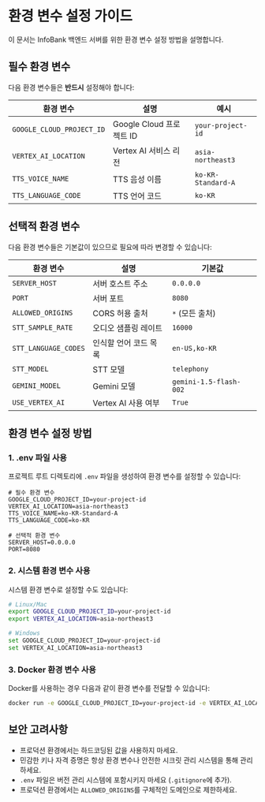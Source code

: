 # 환경 변수 설정 가이드

이 문서는 InfoBank 백엔드 서버를 위한 환경 변수 설정 방법을 설명합니다.

## 필수 환경 변수

다음 환경 변수들은 **반드시** 설정해야 합니다:

| 환경 변수 | 설명 | 예시 |
|------------|-------------|---------|
| `GOOGLE_CLOUD_PROJECT_ID` | Google Cloud 프로젝트 ID | `your-project-id` |
| `VERTEX_AI_LOCATION` | Vertex AI 서비스 리전 | `asia-northeast3` |
| `TTS_VOICE_NAME` | TTS 음성 이름 | `ko-KR-Standard-A` |
| `TTS_LANGUAGE_CODE` | TTS 언어 코드 | `ko-KR` |

## 선택적 환경 변수

다음 환경 변수들은 기본값이 있으므로 필요에 따라 변경할 수 있습니다:

| 환경 변수 | 설명 | 기본값 |
|------------|-------------|---------|
| `SERVER_HOST` | 서버 호스트 주소 | `0.0.0.0` |
| `PORT` | 서버 포트 | `8080` |
| `ALLOWED_ORIGINS` | CORS 허용 출처 | `*` (모든 출처) |
| `STT_SAMPLE_RATE` | 오디오 샘플링 레이트 | `16000` |
| `STT_LANGUAGE_CODES` | 인식할 언어 코드 목록 | `en-US,ko-KR` |
| `STT_MODEL` | STT 모델 | `telephony` |
| `GEMINI_MODEL` | Gemini 모델 | `gemini-1.5-flash-002` |
| `USE_VERTEX_AI` | Vertex AI 사용 여부 | `True` |

## 환경 변수 설정 방법

### 1. .env 파일 사용

프로젝트 루트 디렉토리에 `.env` 파일을 생성하여 환경 변수를 설정할 수 있습니다:

```
# 필수 환경 변수
GOOGLE_CLOUD_PROJECT_ID=your-project-id
VERTEX_AI_LOCATION=asia-northeast3
TTS_VOICE_NAME=ko-KR-Standard-A
TTS_LANGUAGE_CODE=ko-KR

# 선택적 환경 변수
SERVER_HOST=0.0.0.0
PORT=8080
```

### 2. 시스템 환경 변수 사용

시스템 환경 변수로 설정할 수도 있습니다:

```bash
# Linux/Mac
export GOOGLE_CLOUD_PROJECT_ID=your-project-id
export VERTEX_AI_LOCATION=asia-northeast3

# Windows
set GOOGLE_CLOUD_PROJECT_ID=your-project-id
set VERTEX_AI_LOCATION=asia-northeast3
```

### 3. Docker 환경 변수 사용

Docker를 사용하는 경우 다음과 같이 환경 변수를 전달할 수 있습니다:

```bash
docker run -e GOOGLE_CLOUD_PROJECT_ID=your-project-id -e VERTEX_AI_LOCATION=asia-northeast3 -p 8080:8080 infobank-api
```

## 보안 고려사항

- 프로덕션 환경에서는 하드코딩된 값을 사용하지 마세요.
- 민감한 키나 자격 증명은 항상 환경 변수나 안전한 시크릿 관리 시스템을 통해 관리하세요.
- `.env` 파일은 버전 관리 시스템에 포함시키지 마세요 (`.gitignore`에 추가).
- 프로덕션 환경에서는 `ALLOWED_ORIGINS`를 구체적인 도메인으로 제한하세요. 